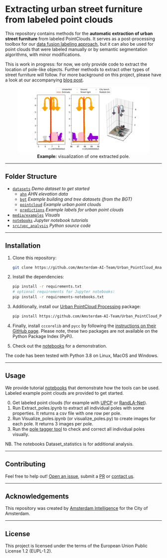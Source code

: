 # Extracting urban street furniture from labeled point clouds

This repository contains methods for the **automatic extraction of urban street furniture** from labeled PointClouds. It serves as a post-processing toolbox for our [data fusion labeling approach](https://github.com/Amsterdam-AI-Team/Urban_PointCloud_Processing), but it can also be used for point clouds that were labeled manually or by semantic segmentation algorithms, with minor modifications.

This is work in progress: for now, we only provide code to extract the location of pole-like objects. Further methods to extract other types of street furniture will follow. For more background on this project, please have a look at our accompanying [blog post](https://amsterdamintelligence.com/posts/locating-street-lights-in-point-clouds-using-deep-learning).

<figure align="center">
  <img
  src="media/examples/extracted_pole.png"
  alt="Example: visualization of one extracted pole.">
  <figcaption><b>Example:</b> visualization of one extracted pole.</figcaption>
</figure>

---

## Folder Structure

 * [`datasets`](./datasets) _Demo dataset to get started_
   * [`ahn`](./datasets/ahn) _AHN elevation data_
   * [`bgt`](./datasets/bgt) _Example building and tree datasets (from the BGT)_
   * [`pointcloud`](./datasets/pointcloud) _Example urban point clouds_
   * [`predictions`](./datasets/predictions) _Example labels for urban point clouds_
 * [`media/examples`](./media/examples) _Visuals_
 * [`notebooks`](./notebooks) _Jupyter notebook tutorials_
 * [`src/upc_analysis`](./src/upc_analysis) _Python source code_

---

## Installation

1. Clone this repository:
    ```bash
    git clone https://github.com/Amsterdam-AI-Team/Urban_PointCloud_Analysis.git
    ```

2. Install the dependencies:
    ```bash
    pip install -r requirements.txt
    # optional requirements for Jupyter notebooks:
    pip install -r requirements-notebooks.txt
    ```

3. Additionally, install our [Urban PointCloud Processing](https://github.com/Amsterdam-AI-Team/Urban_PointCloud_Processing) package:
    ```bash
    pip install https://github.com/Amsterdam-AI-Team/Urban_PointCloud_Processing/releases/download/v0.1/upcp-0.1-py3-none-any.whl
    ```

4. Finally, install `cccorelib` and `pycc` by following the [instructions on their GitHub page](https://github.com/tmontaigu/CloudCompare-PythonPlugin/blob/master/docs/building.rst#building-as-independent-wheels). Please note, these two packages are not available on the Python Package Index (PyPi).

5. Check out the [notebooks](notebooks) for a demonstration.

The code has been tested with Python 3.8 on Linux, MacOS and Windows.

---

## Usage

We provide tutorial [notebooks](notebooks) that demonstrate how the tools can be used. Labeled example point clouds are provided to get started.

0. Get labeled point clouds (for example with [UPCP](https://github.com/Amsterdam-AI-Team/Urban_PointCloud_Processing) or [RandLA-Net](https://github.com/Amsterdam-AI-Team/RandLA-Net)).
1. Run Extract_poles.ipynb to extract all individual poles with some properties. It returns a csv file with one row per pole.
2. Run Visualize_poles.ipynb (or visualize_poles.py) to create images for each pole. It returns 3 images per pole.
3. Run the [pole tagger tool](https://github.com/Amsterdam-AI-Team/pole_tagger) to check and correct all individual poles visually.

NB. The notebooks Dataset_statistics is for additional analysis. 

---

## Contributing

Feel free to help out! [Open an issue](https://github.com/Amsterdam-AI-Team/Urban_PointCloud_Analysis/issues), submit a [PR](https://github.com/Amsterdam-AI-Team/Urban_PointCloud_Analysis/pulls) or [contact us](https://amsterdamintelligence.com/contact/).

---

## Acknowledgements

This repository was created by [Amsterdam Intelligence](https://amsterdamintelligence.com/) for the City of Amsterdam.

---

## License 

This project is licensed under the terms of the European Union Public License 1.2 (EUPL-1.2).
